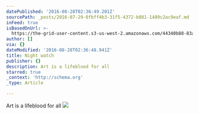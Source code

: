 ```yaml
---
datePublished: '2016-08-28T02:36:49.201Z'
sourcePath: _posts/2016-07-29-0fbff4b3-31f5-4372-b881-1489c2ac9eaf.md
inFeed: true
isBasedOnUrl: >-
  https://the-grid-user-content.s3-us-west-2.amazonaws.com/44340b88-83aa-42b4-ac28-9bfb0d587719.png
author: []
via: {}
dateModified: '2016-08-28T02:36:48.941Z'
title: Night watch
publisher: {}
description: Art is a lifeblood for all
starred: true
_context: 'http://schema.org'
_type: Article

---
```

Art is a lifeblood for all
![](https://the-grid-user-content.s3-us-west-2.amazonaws.com/602cb808-56dc-409d-af91-2a3a7450119c.jpg)